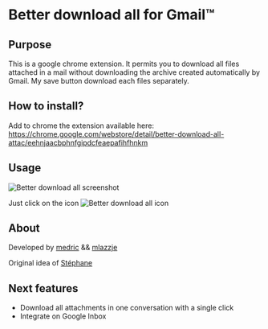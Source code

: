 Better download all for Gmail™
==============================

Purpose
-------

This is a google chrome extension. It permits you to download all files attached in a mail without downloading the archive created automatically by Gmail. My save button download each files separately.

How to install?
---------------

Add to chrome the extension available here: https://chrome.google.com/webstore/detail/better-download-all-attac/eehnjaacbphnfgipdcfeaepafihfhnkm 

Usage
-----

![Better download all screenshot](http://puu.sh/klAYz/06733209ca.jpg)

Just click on the icon ![Better download all icon](http://puu.sh/klB1I/14428d9a4f.png)

About
-----

Developed by [medric](https://github.com/medric) && [mlazzje](https://github.com/mlazzje)

Original idea of [Stéphane](https://github.com/St3ph-fr)

Next features
-----

- Download all attachments in one conversation with a single click
- Integrate on Google Inbox


